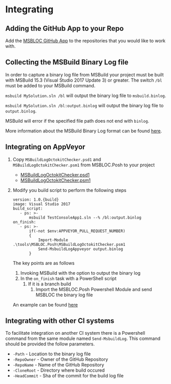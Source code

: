 # Integrating

## Adding the GitHub App to your Repo

Add the [MSBLOC GitHub App](https://github.com/apps/msbuildlog-octokit-checker) to the repositories that you would like to work with.

## Collecting the MSBuild Binary Log file

In order to capture a binary log file from MSBuild your project must be built with MSBuild 15.3 (Visual Studio 2017 Update 3) or greater. The switch `/bl` must be added to your MSBuild command.

`msbuild MySolution.sln /bl` will output the binary log file to `msbuild.binlog`.

`msbuild MySolution.sln /bl:output.binlog` will output the binary log file to `output.binlog`.

MSBuild will error if the specified file path does not end with `binlog`.

More information about the MSBuild Binary Log format can be found [here](http://msbuildlog.com/).

## Integrating on AppVeyor

1. Copy `MSBuildLogOctokitChecker.psd1` and `MSBuildLogOctokitChecker.psm1` from MSBLOC.Posh to your project
   - [MSBuildLogOctokitChecker.psd1](../MSBLOC.Posh/MSBuildLogOctokitChecker.psd1)
   - [MSBuildLogOctokitChecker.psm1](../MSBLOC.Posh/MSBuildLogOctokitChecker.psm1)
1. Modify you build script to perform the following steps

   ```
   version: 1.0.{build}
   image: Visual Studio 2017
   build_script:
      - ps: >-
          msbuild TestConsoleApp1.sln --% /bl:output.binlog
   on_finish:
      - ps: >-
          if(-not $env:APPVEYOR_PULL_REQUEST_NUMBER)
          {
              Import-Module .\tools\MSBLOC.Posh\MSBuildLogOctokitChecker.psm1
              Send-MsbuildLogAppveyor output.binlog
          }
   ```
   The key points are as follows

   1. Invoking MSBuild with the option to output the binary log
   1. In the `on_finish` task with a PowerShell script
      1. If it is a branch build
         1. Import the MSBLOC.Posh Powershell Module and send MSBLOC the binary log file

   An example can be found [here](https://github.com/justaprogrammer/TestConsoleApp1/blob/appveyor/appveyor.yml)

## Integrating with other CI systems

To facilitate integration on another CI system there is a Powershell command from the same module named `Send-MsbuildLog`. This command should be provided the follow parameters.
- `-Path` - Location to the binary log file
- `-RepoOwner` - Owner of the GitHub Repository
- `-RepoName` - Name of the GitHub Repository
- `-CloneRoot` - Directory where build occured
- `-HeadCommit` - Sha of the commit for the build log file
